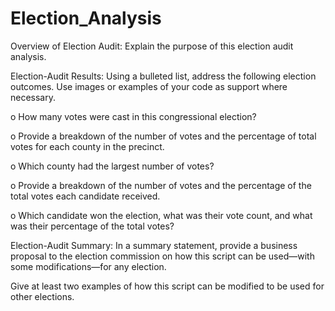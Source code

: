 # Election_Analysis


Overview of Election Audit: Explain the purpose of this election audit analysis.


Election-Audit Results: Using a bulleted list, address the following election outcomes. Use images or examples of your code as support where necessary.

   o	How many votes were cast in this congressional election?
        
   o	Provide a breakdown of the number of votes and the percentage of total votes for each county in the precinct.
        
   o	Which county had the largest number of votes?
        
   o	Provide a breakdown of the number of votes and the percentage of the total votes each candidate received.
       
   o	Which candidate won the election, what was their vote count, and what was their percentage of the total votes?


Election-Audit Summary: In a summary statement, provide a business proposal to the election commission on how this script can be used—with some modifications—for any election. 

Give at least two examples of how this script can be modified to be used for other elections.
